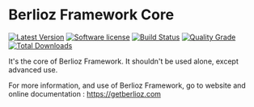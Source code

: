 # Berlioz Framework Core

[![Latest Version](https://img.shields.io/packagist/v/berlioz/core.svg?style=flat-square)](https://github.com/BerliozFramework/Core/releases)
[![Software license](https://img.shields.io/github/license/BerliozFramework/Core.svg?style=flat-square)](https://github.com/BerliozFramework/Core/blob/2.x/LICENSE)
[![Build Status](https://img.shields.io/github/workflow/status/BerliozFramework/Core/Tests/2.x.svg?style=flat-square)](https://github.com/BerliozFramework/Core/actions/workflows/tests.yml?query=branch%3A2.x)
[![Quality Grade](https://img.shields.io/codacy/grade/8133a5f0d3bd4bc7b6ee19828bd387ea/2.x.svg?style=flat-square)](https://www.codacy.com/manual/BerliozFramework/Core)
[![Total Downloads](https://img.shields.io/packagist/dt/berlioz/core.svg?style=flat-square)](https://packagist.org/packages/berlioz/core)

It's the core of Berlioz Framework.
It shouldn't be used alone, except advanced use.

For more information, and use of Berlioz Framework, go to website and online documentation :
https://getberlioz.com